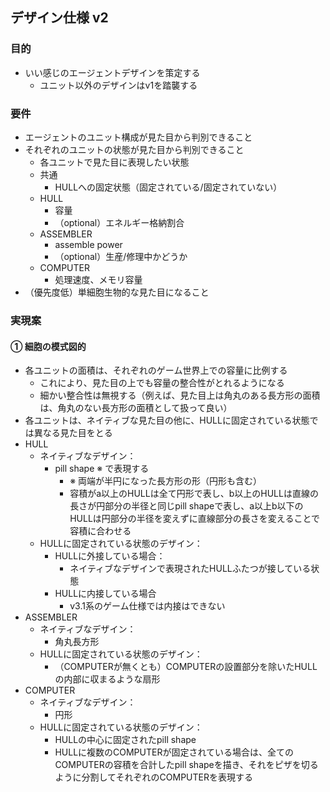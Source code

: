 ## デザイン仕様 v2

### 目的

- いい感じのエージェントデザインを策定する
  - ユニット以外のデザインはv1を踏襲する

### 要件

- エージェントのユニット構成が見た目から判別できること
- それぞれのユニットの状態が見た目から判別できること
  - 各ユニットで見た目に表現したい状態
  - 共通
    - HULLへの固定状態（固定されている/固定されていない）
  - HULL
    - 容量
    - （optional）エネルギー格納割合
  - ASSEMBLER
    - assemble power
    - （optional）生産/修理中かどうか
  - COMPUTER
    - 処理速度、メモリ容量
- （優先度低）単細胞生物的な見た目になること

### 実現案

#### ① 細胞の模式図的

- 各ユニットの面積は、それぞれのゲーム世界上での容量に比例する
  - これにより、見た目の上でも容量の整合性がとれるようになる
  - 細かい整合性は無視する（例えば、見た目上は角丸のある長方形の面積は、角丸のない長方形の面積として扱って良い）
- 各ユニットは、ネイティブな見た目の他に、HULLに固定されている状態では異なる見た目をとる
- HULL
  - ネイティブなデザイン：
    - pill shape ※ で表現する
      - ※ 両端が半円になった長方形の形（円形も含む）
      - 容積がa以上のHULLは全て円形で表し、b以上のHULLは直線の長さが円部分の半径と同じpill shapeで表し、a以上b以下のHULLは円部分の半径を変えずに直線部分の長さを変えることで容積に合わせる
  - HULLに固定されている状態のデザイン：
    - HULLに外接している場合：
      - ネイティブなデザインで表現されたHULLふたつが接している状態
    - HULLに内接している場合
      - v3.1系のゲーム仕様では内接はできない
- ASSEMBLER
  - ネイティブなデザイン：
    - 角丸長方形
  - HULLに固定されている状態のデザイン：
    - （COMPUTERが無くとも）COMPUTERの設置部分を除いたHULLの内部に収まるような扇形
- COMPUTER
  - ネイティブなデザイン：
    - 円形
  - HULLに固定されている状態のデザイン：
    - HULLの中心に固定されたpill shape
    - HULLに複数のCOMPUTERが固定されている場合は、全てのCOMPUTERの容積を合計したpill shapeを描き、それをピザを切るように分割してそれぞれのCOMPUTERを表現する
